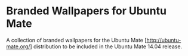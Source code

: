 Branded Wallpapers for Ubuntu Mate
==================================

A collection of branded wallpapers for the Ubuntu Mate [http://ubuntu-mate.org/] distribution to be included in the Ubuntu Mate 14.04 release.
